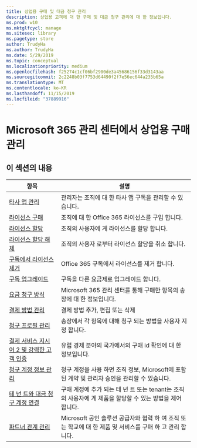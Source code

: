 ```yaml
---
title: 상업용 구매 및 대금 청구 관리
description: 상업용 고객에 대 한 구매 및 대금 청구 관리에 대 한 정보입니다.
ms.prod: w10
ms.mktglfcycl: manage
ms.sitesec: library
ms.pagetype: store
author: TrudyHa
ms.author: TrudyHa
ms.date: 5/29/2019
ms.topic: conceptual
ms.localizationpriority: medium
ms.openlocfilehash: f25274c1cf06bf2900de3a45686156f33d3143aa
ms.sourcegitcommit: 2c2248b03f7753d64490f2f7e56ec644a235b65a
ms.translationtype: MT
ms.contentlocale: ko-KR
ms.lasthandoff: 11/15/2019
ms.locfileid: "37889916"
---
```

# <a name="manage-commercial-purchases-in-microsoft-365-admin-center"></a>Microsoft 365 관리 센터에서 상업용 구매 관리

## <a name="in-this-section"></a>이 섹션의 내용

| 항목 | 설명 |
| ----- | ----------- |
| [타사 앱 관리](manage-saas-apps.md) | 관리자는 조직에 대 한 타사 앱 구독을 관리할 수 있습니다. |
| [라이선스 구매](https://docs.microsoft.com/office365/admin/subscriptions-and-billing/buy-licenses?view=o365-worldwide) | 조직에 대 한 Office 365 라이선스를 구입 합니다. |
| [라이선스 할당](https://docs.microsoft.com/office365/admin/manage/assign-licenses-to-users?view=o365-worldwide) | 조직의 사용자에 게 라이선스를 할당 합니다. |
| [라이선스 할당 해제](https://docs.microsoft.com/office365/admin/manage/remove-licenses-from-users?view=o365-worldwide) | 조직의 사용자 로부터 라이선스 할당을 취소 합니다. |
| [구독에서 라이선스 제거](https://docs.microsoft.com/office365/admin/subscriptions-and-billing/remove-licenses-from-subscription?view=o365-worldwide) | Office 365 구독에서 라이선스를 제거 합니다. |
| [구독 업그레이드](https://docs.microsoft.com/office365/admin/subscriptions-and-billing/upgrade-to-different-plan) | 구독을 다른 요금제로 업그레이드 합니다. |
| [요금 청구 방식](/microsoft-365/commerce/billing-and-payments/understand-your-invoice) | Microsoft 365 관리 센터를 통해 구매한 항목의 송장에 대 한 정보입니다. |
| [결제 방법 관리](https://docs.microsoft.com/office365/Admin/subscriptions-and-billing/add-update-or-remove-credit-card-or-bank-account) | 결제 방법 추가, 편집 또는 삭제 |
| [청구 프로필 관리](/microsoft-365/commerce/billing-and-payments/manage-billing-profiles) | 송장에서 각 항목에 대해 청구 되는 방법을 사용자 지정 합니다. |
| [결제 서비스 지시어 2 및 강력한 고객 인증](/microsoft-365/commerce/billing-and-payments/psd2) | 유럽 경제 분야의 국가에서의 구매 id 확인에 대 한 정보입니다. |
| [청구 계정 정보 관리](https://docs.microsoft.com/microsoft-store/update-microsoft-store-for-business-account-settings) | 청구 계정을 사용 하면 조직 정보, Microsoft에 포함 된 계약 및 관리자 승인을 관리할 수 있습니다. |
| [테 넌 트와 대금 청구 계정 연결](https://docs.microsoft.com/microsoft-store/manage-mpsa-software-microsoft-store-for-business) | 구매 계정에 추가 되는 테 넌 트 또는 tenant는 조직의 사용자에 게 제품을 할당할 수 있는 방법을 제어 합니다. |
| [파트너 관계 관리](https://docs.microsoft.com/microsoft-store/work-with-partner-microsoft-store-business) | Microsoft 공인 솔루션 공급자와 협력 하 여 조직 또는 학교에 대 한 제품 및 서비스를 구매 하 고 관리 합니다. |